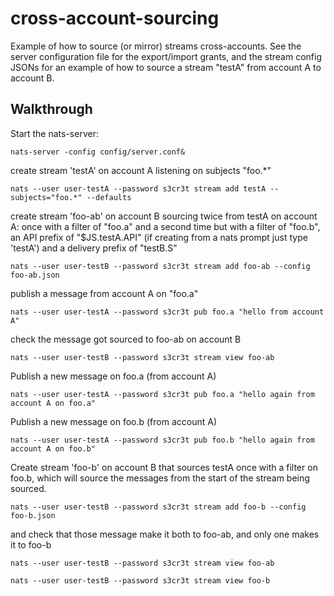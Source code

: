 # cross-account-sourcing

Example of how to source (or mirror) streams cross-accounts.
See the server configuration file for the export/import grants, and the stream config JSONs for an example of how to source a stream "testA" from account A to account B.

## Walkthrough

Start the nats-server:
```
nats-server -config config/server.conf&
```

create stream 'testA' on account A listening on subjects "foo.*"
```
nats --user user-testA --password s3cr3t stream add testA --subjects="foo.*" --defaults
```

create stream 'foo-ab' on account B sourcing twice from testA on account A: once with a filter of "foo.a" and a second time but with a filter of "foo.b", an API prefix of "$JS.testA.API" (if creating from a nats prompt just type 'testA') and a delivery prefix of "testB.S"
```
nats --user user-testB --password s3cr3t stream add foo-ab --config foo-ab.json
```


publish a message from account A on "foo.a"
```
nats --user user-testA --password s3cr3t pub foo.a "hello from account A"
```

check the message got sourced to foo-ab on account B
```
nats --user user-testB --password s3cr3t stream view foo-ab
```

Publish a new message on foo.a (from account A)
```
nats --user user-testA --password s3cr3t pub foo.a "hello again from account A on foo.a"
```

Publish a new message on foo.b (from account A)
```
nats --user user-testA --password s3cr3t pub foo.b "hello again from account A on foo.b"
```

Create stream 'foo-b' on account B that sources testA once with a filter on foo.b, which will source the messages from the start of the stream being sourced.

```
nats --user user-testB --password s3cr3t stream add foo-b --config foo-b.json
```

and check that those message make it both to foo-ab, and only one makes it to foo-b
```
nats --user user-testB --password s3cr3t stream view foo-ab
```

```
nats --user user-testB --password s3cr3t stream view foo-b
```